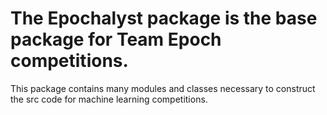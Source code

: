 # The Epochalyst package is the base package for Team Epoch competitions.

This package contains many modules and classes necessary to construct the src code for machine learning competitions.
